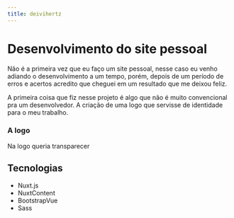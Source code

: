 ```yaml
---
title: deivihertz
---
```


# Desenvolvimento do site pessoal

Não é a primeira vez que eu faço um site pessoal, nesse caso eu venho adiando o desenvolvimento a um tempo, porém, depois de um período de erros e acertos acredito que cheguei em um resultado que me deixou feliz.

A primeira coisa que fiz nesse projeto é algo que não é muito convencional pra um desenvolvedor. A criação de uma logo que servisse de identidade para o meu trabalho.

### A logo

Na logo queria transparecer 



## Tecnologias
- Nuxt.js
- NuxtContent
- BootstrapVue
- Sass

